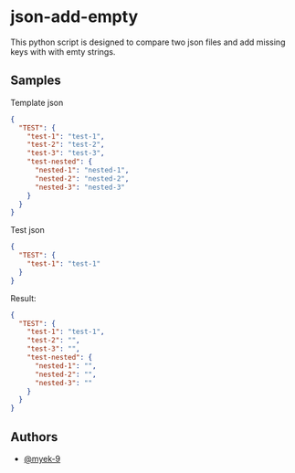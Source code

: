 # json-add-empty

This python script is designed to compare two json files and add missing keys with with emty strings.

## Samples

Template json

```json
{
  "TEST": {
    "test-1": "test-1",
    "test-2": "test-2",
    "test-3": "test-3",
    "test-nested": {
      "nested-1": "nested-1",
      "nested-2": "nested-2",
      "nested-3": "nested-3"
    }
  }
}
```

Test json

```json
{
  "TEST": {
    "test-1": "test-1"
  }
}
```

Result:

```json
{
  "TEST": {
    "test-1": "test-1",
    "test-2": "",
    "test-3": "",
    "test-nested": {
      "nested-1": "",
      "nested-2": "",
      "nested-3": ""
    }
  }
}
```

## Authors

- [@myek-9](https://github.com/myek-9)

